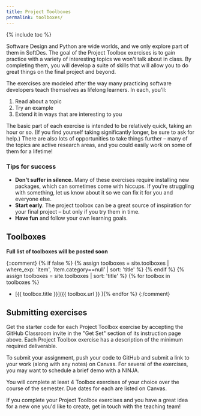 ```yaml
---
title: Project Toolboxes
permalink: toolboxes/
---
```


{% include toc %}

Software Design and Python are wide worlds, and we only explore part of them in SoftDes.
The goal of the Project Toolbox exercises is to gain practice with a variety of interesting topics we won't talk about in class.
By completing them, you will develop a suite of skills that will allow you to do great things on the final project and beyond.

The exercises are modeled after the way many practicing software developers teach themselves as lifelong learners.
In each, you'll:

  1. Read about a topic
  2. Try an example
  3. Extend it in ways that are interesting to you

The basic part of each exercise is intended to be relatively quick, taking an hour or so.
(If you find yourself taking significantly longer, be sure to ask for help.)
There are also lots of opportunities to take things further – many of the topics are active research areas, and you could easily work on some of them for a lifetime!

### Tips for success

* **Don't suffer in silence.** Many of these exercises require installing new packages, which can sometimes come with hiccups. If you're struggling with something, let us know about it so we can fix it for you and everyone else.
* **Start early**. The project toolbox can be a great source of inspiration for your final project – but only if you try them in time.
* **Have fun** and follow your own learning goals.

## Toolboxes

**Full list of toolboxes will be posted soon**

{::comment}
{% if false %}
{% assign toolboxes = site.toolboxes | where_exp: 'item', 'item.category==null' | sort: 'title' %}
{% endif %}
{% assign toolboxes = site.toolboxes | sort: 'title' %}
{% for toolbox in toolboxes %}
* [{{ toolbox.title }}]({{ toolbox.url }}
){% endfor %}
{:/comment}

## Submitting exercises

Get the starter code for each Project Toolbox exercise by accepting the GitHub Classroom invite in the "Get Set" section of its instruction page above.
Each Project Toolbox exercise has a description of the minimum required deliverable.

To submit your assignment, push your code to GitHub and submit a link to your work (along with any notes) on Canvas.
For several of the exercises, you may want to schedule a brief demo with a NINJA.

You will complete at least 4 Toolbox exercises of your choice over the course of the semester. Due dates for each are listed on Canvas.

If you complete your Project Toolbox exercises and you have a great idea for a new one you'd like to create, get in touch with the teaching team!
